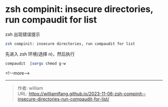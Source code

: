 # zsh compinit: insecure directories, run compaudit for list



zsh 出现错误提示

```bash
zsh compinit: insecure directories, run compaudit for list
````

先进入 zsh 环境(选择 n)，然后执行

```bash
compaudit  |xargs chmod g-w
```
&lt;!--more--&gt;



---

> 作者: william  
> URL: https://williamlfang.github.io/2023-11-06-zsh-compinit--insecure-directories-run-compaudit-for-list/  

